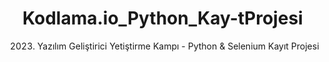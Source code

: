 # Kodlama.io_Python_Kay-tProjesi
2023) Yazılım Geliştirici Yetiştirme Kampı - Python &amp; Selenium Kayıt Projesi

